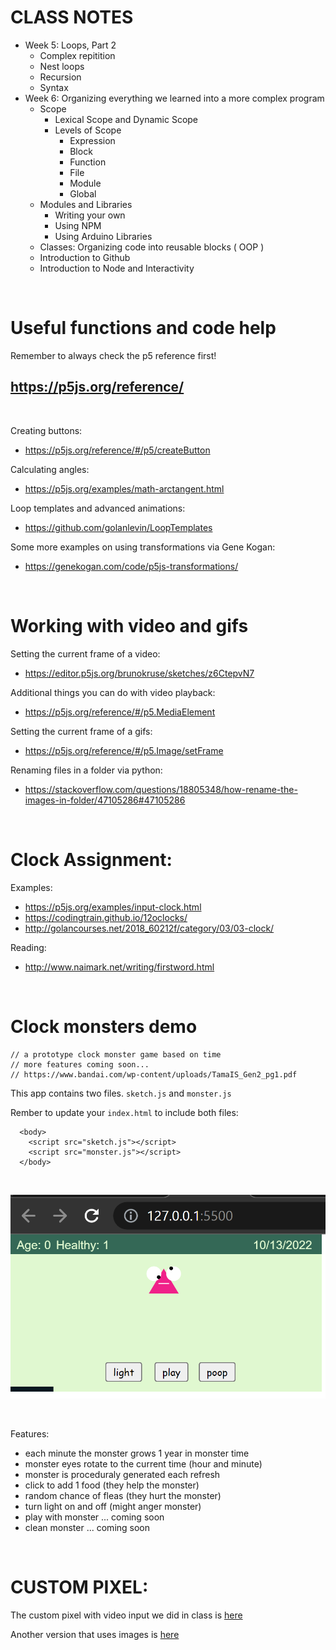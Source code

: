 # CLASS NOTES

- Week 5: Loops, Part 2
  - Complex repitition
  - Nest loops
  - Recursion
  - Syntax
- Week 6: Organizing everything we learned into a more complex program
  - Scope
    - Lexical Scope and Dynamic Scope
    - Levels of Scope
      - Expression
      - Block
      - Function
      - File
      - Module
      - Global
  - Modules and Libraries
    - Writing your own
    - Using NPM
    - Using Arduino Libraries
  - Classes: Organizing code into reusable blocks ( OOP )
  - Introduction to Github
  - Introduction to Node and Interactivity

<br>

# Useful functions and code help

Remember to always check the p5 reference first!

## https://p5js.org/reference/

<br>

Creating buttons:

- https://p5js.org/reference/#/p5/createButton

Calculating angles:

- https://p5js.org/examples/math-arctangent.html

Loop templates and advanced animations:

- https://github.com/golanlevin/LoopTemplates

Some more examples on using transformations via Gene Kogan:

- https://genekogan.com/code/p5js-transformations/

<br>

# Working with video and gifs

Setting the current frame of a video:
- https://editor.p5js.org/brunokruse/sketches/z6CtepvN7

Additional things you can do with video playback:
- https://p5js.org/reference/#/p5.MediaElement

Setting the current frame of a gifs:
- https://p5js.org/reference/#/p5.Image/setFrame

Renaming files in a folder via python:
- https://stackoverflow.com/questions/18805348/how-rename-the-images-in-folder/47105286#47105286

<br>

# Clock Assignment:

Examples:

- https://p5js.org/examples/input-clock.html
- https://codingtrain.github.io/12oclocks/
- http://golancourses.net/2018_60212f/category/03/03-clock/

Reading:

- http://www.naimark.net/writing/firstword.html

<br>

# Clock monsters demo

```
// a prototype clock monster game based on time
// more features coming soon...
// https://www.bandai.com/wp-content/uploads/TamaIS_Gen2_pg1.pdf
```

This app contains two files. `sketch.js` and `monster.js`

Rember to update your `index.html` to include both files:

```
  <body>
    <script src="sketch.js"></script>
    <script src="monster.js"></script>
  </body>
```

<br>

![img](./monster-like/img/screeenshot.png)

<br>

Features:

- each minute the monster grows 1 year in monster time
- monster eyes rotate to the current time (hour and minute)
- monster is proceduraly generated each refresh
- click to add 1 food (they help the monster)
- random chance of fleas (they hurt the monster)
- turn light on and off (might anger monster)
- play with monster ... coming soon
- clean monster ... coming soon

<br>

# CUSTOM PIXEL:

The custom pixel with video input we did in class is [here](./p5-custom-pixel)

Another version that uses images is [here](./p5-custom-pixel-2)